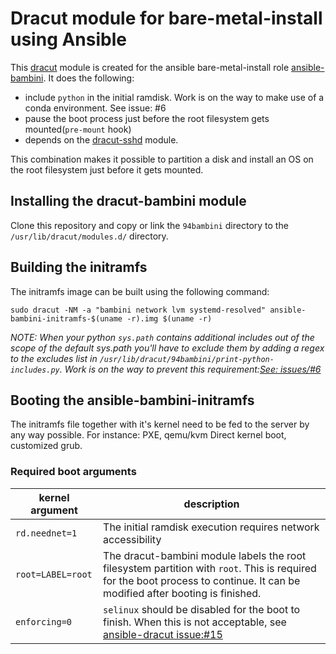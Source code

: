 # Dracut module for bare-metal-install using Ansible

This [dracut](https://dracut.wiki.kernel.org/index.php/Main_Page) module is created for the ansible bare-metal-install role [ansible-bambini](https://github.com/Geertsky/ansible-bambini).
It does the following:
* include `python` in the initial ramdisk. Work is on the way to make use of a conda environment. See issue: #6
* pause the boot process just before the root filesystem gets mounted(`pre-mount` hook) 
* depends on the [dracut-sshd](https://github.com/gsauthof/dracut-sshd) module.

This combination makes it possible to partition a disk and install an OS on the root filesystem just before it gets mounted.

## Installing the dracut-bambini module

Clone this repository and copy or link the `94bambini` directory to the `/usr/lib/dracut/modules.d/` directory.

## Building the initramfs

The initramfs image can be built using the following command:

```
sudo dracut -NM -a "bambini network lvm systemd-resolved" ansible-bambini-initramfs-$(uname -r).img $(uname -r) 
```
_NOTE: When your python `sys.path` contains additional includes out of the scope of the default sys.path you'll have to exclude them by adding a regex to the excludes list in `/usr/lib/dracut/94bambini/print-python-includes.py`. Work is on the way to prevent this requirement:[See: issues/#6](https://github.com/Geertsky/dracut-bambini/issues/6)_

## Booting the ansible-bambini-initramfs
The initramfs file together with it's kernel need to be fed to the server by any way possible. For instance: PXE, qemu/kvm Direct kernel boot, customized grub.

### Required boot arguments

| kernel argument | description                                                                                                                                                                    |
|-----------------|--------------------------------------------------------------------------------------------------------------------------------------------------------------------------------|
|`rd.neednet=1`   |The initial ramdisk execution requires network accessibility                                                                                                                    |
|`root=LABEL=root`|The dracut-bambini module labels the root filesystem partition with `root`. This is required for the boot process to continue. It can be modified after booting is finished.    |
|`enforcing=0`    |`selinux` should be disabled for the boot to finish. When this is not acceptable, see [ansible-dracut issue:#15](https://github.com/Geertsky/ansible-bambini/issues/15)         |

